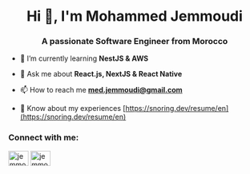 <h1 align="center">Hi 👋, I'm Mohammed Jemmoudi</h1>
<h3 align="center">A passionate Software Engineer from Morocco</h3>

- 🌱 I’m currently learning **NestJS & AWS**

- 💬 Ask me about **React.js, NextJS & React Native**

- 📫 How to reach me **med.jemmoudi@gmail.com**

- 📄 Know about my experiences [https://snoring.dev/resume/en](https://snoring.dev/resume/en)

<h3 align="left">Connect with me:</h3>
<p align="left">
<a href="https://linkedin.com/in/jemmoudi" target="blank"><img align="center" src="https://raw.githubusercontent.com/rahuldkjain/github-profile-readme-generator/master/src/images/icons/Social/linked-in-alt.svg" alt="jemmoudi" height="30" width="40" /></a>
<a href="https://instagram.com/jemmoudi.md" target="blank"><img align="center" src="https://raw.githubusercontent.com/rahuldkjain/github-profile-readme-generator/master/src/images/icons/Social/instagram.svg" alt="jemmoudi.md" height="30" width="40" /></a>
</p>
